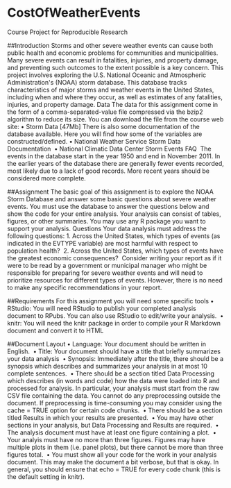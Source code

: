 # CostOfWeatherEvents
Course Project for Reproducible Research

##Introduction
Storms and other severe weather events can cause both public health and economic problems for communities and municipalities. Many severe events can result in fatalities, injuries, and property damage, and preventing such outcomes to the extent possible is a key concern.
This project involves exploring the U.S. National Oceanic and Atmospheric Administration's (NOAA) storm database. This database tracks characteristics of major storms and weather events in the United States, including when and where they occur, as well as estimates of any fatalities, injuries, and property damage.
Data
The data for this assignment come in the form of a comma-separated-value file compressed via the bzip2 algorithm to reduce its size. You can download the file from the course web site:
	•	Storm Data [47Mb]
There is also some documentation of the database available. Here you will find how some of the variables are constructed/defined.
	•	National Weather Service Storm Data Documentation 
	•	National Climatic Data Center Storm Events FAQ 
The events in the database start in the year 1950 and end in November 2011. In the earlier years of the database there are generally fewer events recorded, most likely due to a lack of good records. More recent years should be considered more complete.

##Assignment
The basic goal of this assignment is to explore the NOAA Storm Database and answer some basic questions about severe weather events. You must use the database to answer the questions below and show the code for your entire analysis. Your analysis can consist of tables, figures, or other summaries. You may use any R package you want to support your analysis.
Questions
Your data analysis must address the following questions:
	1.	Across the United States, which types of events (as indicated in the EVTYPE variable) are most harmful with respect to population health? 
	2.	Across the United States, which types of events have the greatest economic consequences? 
Consider writing your report as if it were to be read by a government or municipal manager who might be responsible for preparing for severe weather events and will need to prioritize resources for different types of events. However, there is no need to make any specific recommendations in your report.

##Requirements
For this assignment you will need some specific tools
	•	RStudio: You will need RStudio to publish your completed analysis document to RPubs. You can also use RStudio to edit/write your analysis. 
	•	knitr: You will need the knitr package in order to compile your R Markdown document and convert it to HTML 

##Document Layout
	•	Language: Your document should be written in English. 
	•	Title: Your document should have a title that briefly summarizes your data analysis 
	•	Synopsis: Immediately after the title, there should be a synopsis which describes and summarizes your analysis in at most 10 complete sentences. 
	•	There should be a section titled Data Processing which describes (in words and code) how the data were loaded into R and processed for analysis. In particular, your analysis must start from the raw CSV file containing the data. You cannot do any preprocessing outside the document. If preprocessing is time-consuming you may consider using the cache = TRUE option for certain code chunks. 
	•	There should be a section titled Results in which your results are presented. 
	•	You may have other sections in your analysis, but Data Processing and Results are required. 
	•	The analysis document must have at least one figure containing a plot. 
	•	Your analyis must have no more than three figures. Figures may have multiple plots in them (i.e. panel plots), but there cannot be more than three figures total. 
	•	You must show all your code for the work in your analysis document. This may make the document a bit verbose, but that is okay. In general, you should ensure that echo = TRUE for every code chunk (this is the default setting in knitr). 
